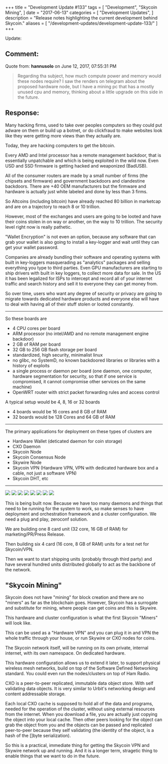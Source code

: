 +++
title = "Development Update #133"
tags = [
    "Development",
    "Skycoin Mining",
]
date = "2017-06-13"
categories = [
    "Development Updates",
]
description = "Release notes highlighting the current development behind Skycoin."
aliases = [
	"/development-updates/development-update-133/"
]
+++

Update:

## Comment:

Quote from: **hannusolo** on June 12, 2017, 07:55:31 PM

>Regarding tha subject, how much compute power and memory would these nodes require? I saw the renders on telegram about the proposed hardware node, but I have a mining pc that has a mostly unused cpu and memory, thinking about a little upgrade on this side in the future.

## Response:

Many hacking firms, used to take over peoples computers so they could put adware on them or build up a botnet, or do clickfraud to make websites look like they were getting more views than they actually are.

Today, they are hacking computers to get the bitcoin.

Every AMD and Intel processor has a remote management backdoor, that is essentially unpatchable and which is being exploited in the wild now. Even USD and SSD firmware is getting hacked and weaponized (BadUSB).

All of the consumer routers are made by a small number of firms (the chipsets and firmware) and government backdoors and clandestine backdoors. There are +40 OEM manufacturers but the firmware and hardware is actually just white labeled and done by less than 3 firms.

So Altcoins (including bitcoin) have already reached 80 billion in marketcap and are on a trajectory to reach 8 or 10 trillion.

However, most of the exchanges and users are going to be looted and have their coins stolen in on way or another, on the way to 10 trillion. The security level right now is really pathetic.

"Wallet Encryption" is not even an option, because any software that can grab your wallet is also going to install a key-logger and wait until they can get your wallet password.

Companies are already bundling their software and operating systems with built in key-loggers masquerading as "analytics" packages and selling everything you type to third parties. Even GPU manufacturers are starting to ship drivers with built in key loggers, to collect more data for sale. In the US it has been legalized for ISPs to intercept and record all of your internet traffic and search history and sell it to everyone they can get money from.

So over time, users who want any degree of security or privacy are going to migrate towards dedicated hardware products and everyone else will have to deal with having all of their stuff stolen or looted constantly.

---

So these boards are
- 4 CPU cores per board
- ARM processor (no intel/AMD and no remote management engine backdoor)
- 2 GB of RAM per board
- 32 GB to 256 GB flash storage per board
- standardized, high security, minimalist linux
- no glibc, no SystemD, no known backdoored libraries or libraries with a history of exploits
- a single process or daemon per board (one daemon, one computer, hardware segmentation for security, so that if one service is compromised, it cannot compromise other services on the same machine)
- OpenWRT router with strict packet forwarding rules and access control

A typical setup would be 4, 8, 16 or 32 boards
- 4 boards would be 16 cores and 8 GB of RAM
- 32 boards would be 128 Cores and 64 GB of RAM

---

The primary applications for deployment on these types of clusters are
- Hardware Wallet (deticated daemon for coin storage)
- CXO Daemon
- Skycoin Node
- Skycoin Consensus Node
- Skywire Node
- Skycoin VPN (Hardware VPN, VPN with dedicated hardware box and a cable, not just a software VPN)
- Skycoin DHT, etc

---

![](http://i.imgur.com/OPhdyx1.jpg)
![](http://i.imgur.com/UGiSF2L.jpg)
![](http://i.imgur.com/BIhUyel.png)
![](http://i.imgur.com/m4xVhzJ.png)
![](http://i.imgur.com/KicfoWp.png)
![](http://i.imgur.com/zZBEeed.jpg)
![](http://i.imgur.com/vQJq4vL.jpg)
![](http://i.imgur.com/Uv2PYYp.jpg)


This is being built now. Because we have too many daemons and things that need to be running for the system to work, so make senses to have deployment and orchestration framework and a cluster configuration. We need a plug and play, zeroconf solution.

We are building one 8 card unit (32 core, 16 GB of RAM) for marketing/PR/Press Release.

Then building six 4 card (16 core, 8 GB of RAM) units for a test net for Skycoin/VPN.

Then we want to start shipping units (probably through third party) and have several hundred units distributed globally to act as the backbone of the network.

## "Skycoin Mining"

Skycoin does not have "mining" for block creation and there are no "miners" as far as the blockchain goes. However, Skycoin has a surrogate and substitute for mining, where people can get coins and this is Skywire.

This hardware and cluster configuration is what the first Skycoin "Miners" will look like.

This can be used as a "Hardware VPN" and you can plug it in and VPN the whole traffic through your house, or run Skywire or CXO nodes for coins.

The Skycoin network itself, will be running on its own private, internal internet, with its own namespace. On dedicated hardware.

This hardware configuration allows us to extend it later, to support physical wireless mesh networks, build on top of the Software Defined Networking standard. You could even run the nodes/clusters on top of Ham Radio.

CXO is a peer-to-peer replicated, immutable data object store. With self validating data objects. It is very similar to Urbit's networking design and content addressable storage.

Each local CXO cache is supposed to hold all of the data and programs, needed for the operation of the cluster, without using external resources from the internet. When you download a file, you are actually just copying the object into your local cache. Then other peers looking for the object can grab the object from you and the objects can be passed and replicated peer-to-peer because they self validating (the identity of the object, is a hash of the []byte serialization).

So this is a practical, immediate thing for getting the Skycoin VPN and Skywire network up and running. And it is a longer term, stragetic thing to enable things that we want to do in the future.
